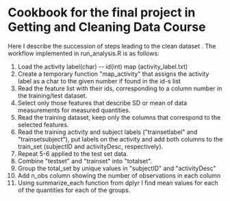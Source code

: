 # Cookbook for the final project in Getting and Cleaning Data Course

Here I describe the succession of steps leading to the clean dataset .
The workflow implemented in run_analysis.R is as follows:
1. Load the activity label(char) -- id(int) map (activity_label.txt)
2. Create a temporary function "map_activity" that assigns the activity label as a char to the given number if found in the id-s list
3. Read the feature list with their ids, corresponding to a column number in the training/test dataset.
4. Select only those features that describe SD or mean of data measurements for measured quantities.
5. Read the training dataset, keep only the columns that correspond to the selected features.
6. Read the training activity and subject labels ("trainsetlabel" and "trainsetsubject"), put labels on the activity and add both columns to the train_set (subjectID and activityDesc, respectively).
7. Repeat 5-6 applied to the test set data.
8. Combine "testset" and "trainset" into "totalset".
9. Group the total_set by unique values in "subjectID" and "activityDesc"
10. Add n_obs column showing the number of observations in each column
11. Using summarize_each function from dplyr I find mean values for each of the quantities for each of the groups.

